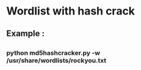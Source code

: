 # Wordlist with hash crack <br>

<h2>Example : <h2>
<h3>
python md5hashcracker.py -w /usr/share/wordlists/rockyou.txt
<h3>
